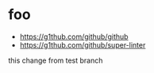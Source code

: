 # foo

- https://g1thub.com/github/github
- https://g1thub.com/github/super-linter

this change from test branch
